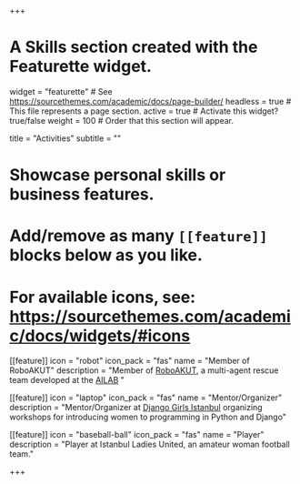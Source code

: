 +++
# A Skills section created with the Featurette widget.
widget = "featurette"  # See https://sourcethemes.com/academic/docs/page-builder/
headless = true  # This file represents a page section.
active = true  # Activate this widget? true/false
weight = 100  # Order that this section will appear.

title = "Activities"
subtitle = ""

# Showcase personal skills or business features.
# 
# Add/remove as many `[[feature]]` blocks below as you like.
# 
# For available icons, see: https://sourcethemes.com/academic/docs/widgets/#icons

[[feature]]
  icon = "robot"
  icon_pack = "fas"
  name = "Member of RoboAKUT"
  description = "Member of [RoboAKUT](http://robot.cmpe.boun.edu.tr/rescue/index.html), a multi-agent rescue team developed at the [AILAB](http://ailab.cmpe.boun.edu.tr/) "
  
[[feature]]
  icon = "laptop"
  icon_pack = "fas"
  name = "Mentor/Organizer"
  description = "Mentor/Organizer at [Django Girls Istanbul](https://djangogirls.org/istanbul/) organizing workshops for introducing women to programming in Python and Django"  
  
[[feature]]
  icon = "baseball-ball"
  icon_pack = "fas"
  name = "Player"
  description = "Player at Istanbul Ladies United, an amateur woman football team."

+++
